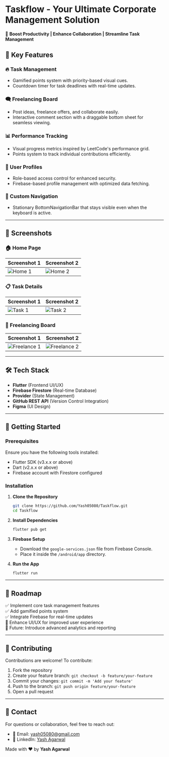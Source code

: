 # Taskflow - Your Ultimate Corporate Management Solution

🚀 **Boost Productivity | Enhance Collaboration | Streamline Task Management**



## 🌟 Key Features

### 🔥 Task Management

- Gamified points system with priority-based visual cues.
- Countdown timer for task deadlines with real-time updates.

### 🗨️ Freelancing Board

- Post ideas, freelance offers, and collaborate easily.
- Interactive comment section with a draggable bottom sheet for seamless viewing.

### 📊 Performance Tracking

- Visual progress metrics inspired by LeetCode's performance grid.
- Points system to track individual contributions efficiently.

### 👤 User Profiles

- Role-based access control for enhanced security.
- Firebase-based profile management with optimized data fetching.

### 🧩 Custom Navigation

- Stationary BottomNavigationBar that stays visible even when the keyboard is active.

---

## 📌 Screenshots

### 🏠 Home Page
| Screenshot 1 | Screenshot 2 |
|-------------|-------------|
| ![Home 1](https://github.com/user-attachments/assets/970c60e4-4b90-41e7-89e9-10f577286d3e) | ![Home 2](https://github.com/user-attachments/assets/57609abd-b91d-4cec-a390-5d0413c26b3d) |

### 📋 Task Details
| Screenshot 1 | Screenshot 2 |
|-------------|-------------|
| ![Task 1](https://github.com/user-attachments/assets/712017f1-390f-491b-9a35-7b39028de05e) | ![Task 2](https://github.com/user-attachments/assets/15e86aeb-c805-4a4e-bc17-e40909405123) |

### 💼 Freelancing Board
| Screenshot 1 | Screenshot 2 |
|-------------|-------------|
| ![Freelance 1](https://github.com/user-attachments/assets/f7dea1a2-6acc-4ca2-b0e8-ae502a7bb981) | ![Freelance 2](https://github.com/user-attachments/assets/457eb336-cd09-4930-bd25-4d300e8e560e) |

---

## 🛠️ Tech Stack

- **Flutter** (Frontend UI/UX)
- **Firebase Firestore** (Real-time Database)
- **Provider** (State Management)
- **GitHub REST API** (Version Control Integration)
- **Figma** (UI Design)

---

## 🚀 Getting Started

### Prerequisites

Ensure you have the following tools installed:

- Flutter SDK (v3.x.x or above)
- Dart (v2.x.x or above)
- Firebase account with Firestore configured

### Installation

1. **Clone the Repository**

   ```bash
   git clone https://github.com/Yash05080/Taskflow.git
   cd Taskflow
   ```

2. **Install Dependencies**

   ```bash
   flutter pub get
   ```

3. **Firebase Setup**

   - Download the `google-services.json` file from Firebase Console.
   - Place it inside the `/android/app` directory.

4. **Run the App**

   ```bash
   flutter run
   ```

---


## 🚧 Roadmap

✅ Implement core task management features\
✅ Add gamified points system\
✅ Integrate Firebase for real-time updates\
🔄 Enhance UI/UX for improved user experience\
🚀 Future: Introduce advanced analytics and reporting

---

## 🤝 Contributing

Contributions are welcome! To contribute:

1. Fork the repository
2. Create your feature branch: `git checkout -b feature/your-feature`
3. Commit your changes: `git commit -m 'Add your feature'`
4. Push to the branch: `git push origin feature/your-feature`
5. Open a pull request

---

## 💬 Contact

For questions or collaboration, feel free to reach out:

- 📧 Email: [yash05080@gmail.com](mailto\:yash05080@gmail.com)
- 💼 LinkedIn: [Yash Agarwal](https://www.linkedin.com/in/yash-agarwal-a701a028a/)

Made with ❤️ by **Yash Agarwal**


